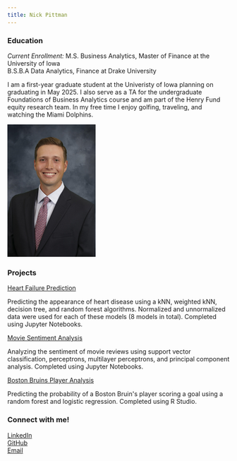 ```yaml
---
title: Nick Pittman
---
```

### Education
_Current Enrollment:_ M.S. Business Analytics, Master of Finance at the University of Iowa  
B.S.B.A Data Analytics, Finance at Drake University

I am a first-year graduate student at the Univeristy of Iowa planning on graduating in May 2025. I also serve as a TA for the undergraduate Foundations of Business Analytics course and am part of the Henry Fund equity research team. In my free time I enjoy golfing, traveling, and watching the Miami Dolphins. 

<img src="docs/0298_nick_pittman_.jpg" width="200" height="300"/>

### Projects
[Heart Failure Prediction](https://github.com/nickpittman/Heart_Failure_Prediction)

Predicting the appearance of heart disease using a kNN, weighted kNN, decision tree, and random forest algorithms. Normalized and unnormalized data were used for each of these models (8 models in total). Completed using Jupyter Notebooks.  



[Movie Sentiment Analysis](https://github.com/nickpittman/Movie_Sentiment_Analysis)  

Analyzing the sentiment of movie reviews using support vector classification, perceptrons, multilayer perceptrons, and principal component analysis. Completed using Jupyter Notebooks.  



[Boston Bruins Player Analysis](https://github.com/ethanmarshallanalytics/STAT-172-Final-Project)

Predicting the probability of a Boston Bruin's player scoring a goal using a random forest and logistic regression. Completed using R Studio.  



### Connect with me!

[LinkedIn](https://www.linkedin.com/in/nick-pittman/)  
[GitHub](https://github.com/nickpittman)  
[Email](nicholasjohn.pittman@gmail.com)

